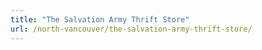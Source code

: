```yaml
---
title: "The Salvation Army Thrift Store"
url: /north-vancouver/the-salvation-army-thrift-store/
---
```

